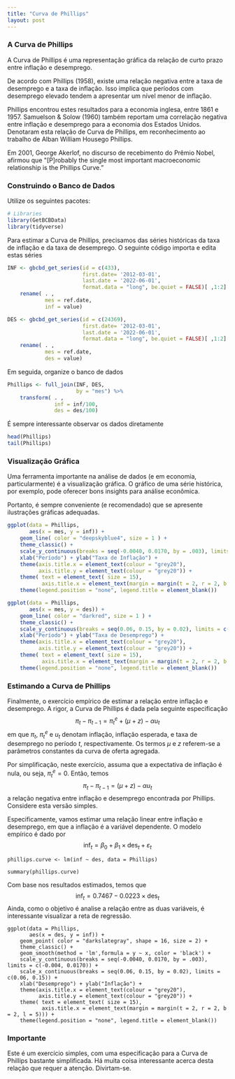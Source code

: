 ```yaml
---
title: "Curva de Phillips"
layout: post
---
```





### A Curva de Phillips

A Curva de Phillips é uma representação gráfica da relação de curto prazo entre inflação e desemprego. 

De acordo com Phillips (1958), existe uma relação negativa entre a taxa de desemprego e a taxa de inflação. Isso implica que períodos com desemprego elevado tendem a apresentar um nível menor de inflação. 

Phillips encontrou estes resultados para a economia inglesa, entre 1861 e 1957. Samuelson & Solow (1960) também reportam uma correlação negativa entre inflação e desemprego para a economia dos Estados Unidos. Denotaram esta relação de Curva de Phillips, em reconhecimento ao trabalho de Alban William Housego Phillips. 

Em 2001, George Akerlof, no discurso de recebimento do Prêmio Nobel, afirmou que "[P]robably the single most important macroeconomic relationship is the Phillips Curve.”


### Construindo o Banco de Dados

Utilize os seguintes pacotes:
```r 
# Libraries
library(GetBCBData)
library(tidyverse)
```

Para estimar a Curva de Phillips, precisamos das séries históricas da taxa de inflação e da taxa de desemprego. O seguinte código importa e edita estas séries
```r
INF <- gbcbd_get_series(id = c(433), 
                        first.date= '2012-03-01', 
                        last.date = '2022-06-01',  
                        format.data = "long", be.quiet = FALSE)[ ,1:2] %>%
    rename( . , 
            mes = ref.date, 
            inf = value)

DES <- gbcbd_get_series(id = c(24369), 
                        first.date= '2012-03-01', 
                        last.date = '2022-06-01',  
                        format.data = "long", be.quiet = FALSE)[ ,1:2] %>%
    rename( . , 
            mes = ref.date, 
            des = value)
```
Em seguida, organize o banco de dados
```r
Phillips <- full_join(INF, DES, 
                      by = "mes") %>%
    transform( . , 
               inf = inf/100, 
               des = des/100)
```

É sempre interessante observar os dados diretamente
```r 
head(Phillips)
tail(Phillips)
```





### Visualização Gráfica

Uma ferramenta importante na análise de dados (e em economia, particularmente) é a visualização gráfica. O gráfico de uma série histórica, por exemplo, pode oferecer bons insights para análise econômica.

Portanto, é sempre conveniente (e recomendado) que se apresente ilustrações gráficas adequadas.
```r 
ggplot(data = Phillips, 
       aes(x = mes, y = inf)) +
    geom_line( color = "deepskyblue4", size = 1 ) +
    theme_classic() +
    scale_y_continuous(breaks = seq(-0.0040, 0.0170, by = .003), limits = c(-0.004, 0.0170)) +
    xlab("Período") + ylab("Taxa de Inflação") +
    theme(axis.title.x = element_text(colour = "grey20"),
          axis.title.y = element_text(colour = "grey20")) +
    theme( text = element_text( size = 15), 
           axis.title.x = element_text(margin = margin(t = 2, r = 2, b = 2, l = 5))) +
    theme(legend.position = "none", legend.title = element_blank())

ggplot(data = Phillips, 
       aes(x = mes, y = des)) +
    geom_line( color = "darkred", size = 1 ) +
    theme_classic() +
    scale_y_continuous(breaks = seq(0.06, 0.15, by = 0.02), limits = c(0.06, 0.15)) +
    xlab("Período") + ylab("Taxa de Desemprego") +
    theme(axis.title.x = element_text(colour = "grey20"),
          axis.title.y = element_text(colour = "grey20")) +
    theme( text = element_text( size = 15), 
           axis.title.x = element_text(margin = margin(t = 2, r = 2, b = 2, l = 5))) +
    theme(legend.position = "none", legend.title = element_blank())

```


### Estimando a Curva de Phillips

Finalmente, o exercício empírico de estimar a relação entre inflação e desemprego. A rigor, a Curva de Phillips é dada pela seguinte especificação
$$\pi_{t} - \pi_{t-1} = \pi_{t}^{e} + (\mu + z) - \alpha u_{t}$$
em que $\pi_{t}$, $\pi_{t}^{e}$ e $u_{t}$ denotam inflação, inflação esperada, e taxa de desemprego no período $t$, respectivamente. Os termos $\mu$ e $z$ referem-se a parâmetros constantes da curva de oferta agregada.

Por simplificação, neste exercício, assuma que a expectativa de inflação é nula, ou seja, $\pi_{t}^{e} = 0$. Então, temos 
$$\pi_{t} - \pi_{t-1} = (\mu + z) - \alpha u_{t}$$
a relação negativa entre inflação e desemprego encontrada por Phillips. Considere esta versão simples. 

Especificamente, vamos estimar uma relação linear entre inflação e desemprego, em que a inflação é a variável dependente. O modelo empírico é dado por
$$ \text{inf}_{t} = \beta_{0} + \beta_{1} \times \text{des}_{t} + \varepsilon_{t}$$
```{r echo = T, message = FALSE, warning = FALSE, paged.print = FALSE}
phillips.curve <- lm(inf ~ des, data = Phillips)

summary(phillips.curve)
```


Com base nos resultados estimados, temos que
$$ \text{inf}_{t} = 0.7467 - 0.0223 \times \text{des}_{t}$$
Ainda, como o objetivo é analise a relação entre as duas variáveis, é interessante visualizar a reta de regressão. 

```{r echo = T, message = FALSE, warning = FALSE, paged.print = FALSE}
ggplot(data = Phillips, 
       aes(x = des, y = inf)) +
    geom_point( color = "darkslategray", shape = 16, size = 2) +
    theme_classic() +
    geom_smooth(method = 'lm',formula = y ~ x, color = 'black') +
    scale_y_continuous(breaks = seq(-0.0040, 0.0170, by = .003), limits = c(-0.004, 0.0170)) +
    scale_x_continuous(breaks = seq(0.06, 0.15, by = 0.02), limits = c(0.06, 0.15)) +
    xlab("Desemprego") + ylab("Inflação") +
    theme(axis.title.x = element_text(colour = "grey20"),
          axis.title.y = element_text(colour = "grey20")) +
    theme( text = element_text( size = 15), 
           axis.title.x = element_text(margin = margin(t = 2, r = 2, b = 2, l = 5))) +
    theme(legend.position = "none", legend.title = element_blank())

```


### Importante

Este é um exercício simples, com uma especificação para a Curva de Phillips bastante simplificada. Há muita coisa interessante acerca desta relação que requer a atenção. Divirtam-se. 



